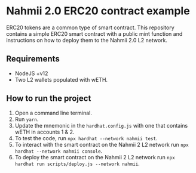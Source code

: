 # Nahmii 2.0 ERC20 contract example

ERC20 tokens are a common type of smart contract. 
This repository contains a simple ERC20 smart contract with a public mint function and instructions on how to deploy them to the Nahmii 2.0 L2 network.

## Requirements
* NodeJS +v12
* Two L2 wallets populated with wETH.

## How to run the project

1. Open a command line terminal.
2. Run `yarn`.
3. Update the mnemonic in the `hardhat.config.js` with one that contains wETH in accounts 1 & 2.
4. To test the code, run `npx hardhat --network nahmii test`.
5. To interact with the smart contract on the Nahmii 2 L2 network run `npx hardhat --network nahmii console`.
6. To deploy the smart contract on the Nahmii 2 L2 network run `npx hardhat run scripts/deploy.js --network nahmii`.
